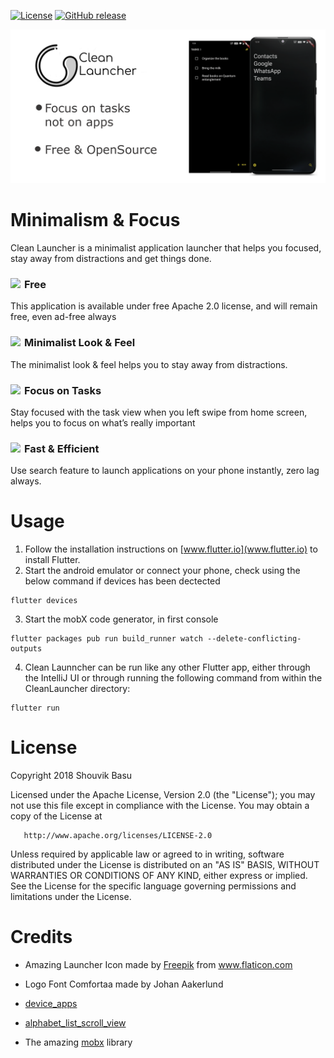 [![License](https://img.shields.io/badge/License-Apache%202.0-blue.svg)](https://opensource.org/licenses/Apache-2.0)
[![GitHub release](https://img.shields.io/github/release/clean-apps/CleanLauncher.svg)](https://github.com/clean-apps/CleanLauncher/releases/latest)

<p align="center">
<img src="https://github.com/clean-apps/CleanLauncher/raw/master/marketing/feature-gh.png?raw=true" width="800"/>
</p>

# Minimalism & Focus

Clean Launcher is a minimalist application launcher that helps you focused, stay away from distractions and get things done.

### <img src="https://use.fontawesome.com/releases/v5.1.0/svgs/solid/bullseye.svg" width="22" align="left" />Free
This application is available under free Apache 2.0 license, and will remain free, even ad-free always


### <img src="https://use.fontawesome.com/releases/v5.1.0/svgs/solid/bullseye.svg" width="22" align="left" />Minimalist Look & Feel
The minimalist look & feel helps you to stay away from distractions.


### <img src="https://use.fontawesome.com/releases/v5.1.0/svgs/solid/bullseye.svg" width="22" align="left" />Focus on Tasks
Stay focused with the task view when you left swipe from home screen, helps you to focus on what’s really important


### <img src="https://use.fontawesome.com/releases/v5.1.0/svgs/solid/bullseye.svg" width="22" align="left" />Fast & Efficient
Use search feature to launch applications on your phone instantly, zero lag always.


# Usage

1. Follow the installation instructions on [www.flutter.io](www.flutter.io) to install Flutter.
2. Start the android emulator or connect your phone, check using the below command if devices has been dectected
```
flutter devices
```
3. Start the mobX code generator, in first console
```
flutter packages pub run build_runner watch --delete-conflicting-outputs
```

4. Clean Launncher can be run like any other Flutter app, either through the IntelliJ UI or through running the following command from within the CleanLauncher directory:
```
flutter run
```

# License

Copyright 2018 Shouvik Basu

   Licensed under the Apache License, Version 2.0 (the "License");
   you may not use this file except in compliance with the License.
   You may obtain a copy of the License at

       http://www.apache.org/licenses/LICENSE-2.0

   Unless required by applicable law or agreed to in writing, software
   distributed under the License is distributed on an "AS IS" BASIS,
   WITHOUT WARRANTIES OR CONDITIONS OF ANY KIND, either express or implied.
   See the License for the specific language governing permissions and
limitations under the License.

# Credits

* Amazing Launcher Icon made by <a href="https://www.flaticon.com/authors/freepik" title="Freepik">Freepik</a> from <a href="https://www.flaticon.com/" title="Flaticon">www.flaticon.com</a></div>

* Logo Font Comfortaa made by Johan Aakerlund

* <a href="https://pub.dev/packages/device_apps">device_apps</a>

* <a href="https://pub.dev/packages/alphabet_list_scroll_view">alphabet_list_scroll_view</a>

* The amazing <a href="https://mobx.js.org/README.html">mobx</a> library

